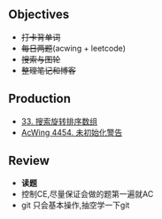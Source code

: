 ## Objectives

* ~~打卡背单词~~
* ~~每日两题~~(acwing + leetcode)
* ~~搜索与图轮~~
* ~~整理笔记和博客~~



## Production

* [33. 搜索旋转排序数组](https://leetcode.cn/problems/search-in-rotated-sorted-array/)
* [AcWing 4454. 未初始化警告](https://www.acwing.com/activity/content/problem/content/7950/)



## Review

* **读题**
* 控制CE,尽量保证会做的题第一遍就AC
* git 只会基本操作,抽空学一下git